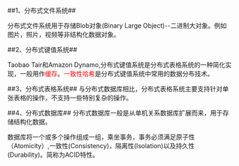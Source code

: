 ##1、分布式文件系统##

分布式文件系统用于存储Blob对象(Binary Large Object)--二进制大对象。例如图片，照片，视频等非结构化数据对象。

##2、分布式键值系统##

Taobao Tair和Amazon Dynamo,分布式键值系统是分布式表格系统的一种简化实现，一般用作<font color="red">缓存</font>。<font color="red">一致性哈希</font>是分布式键值系统中常用的数据分布技术。

##3、分布式表格系统##
与分布式数据库相比，分布式表格系统主要支持针对单张表格的操作，不支持一些特别复杂的操作。

##4、分布式数据库##
分布式数据库一般是从单机关系数据库扩展而来，用于存储结构化数据。


数据库将一个或多个操作组成一组，乘坐事务，事务必须满足原子性（Atomicity）,一致性(Consistency)，隔离性(Isolation)以及持久性(Durability)。简称为ACID特性。






